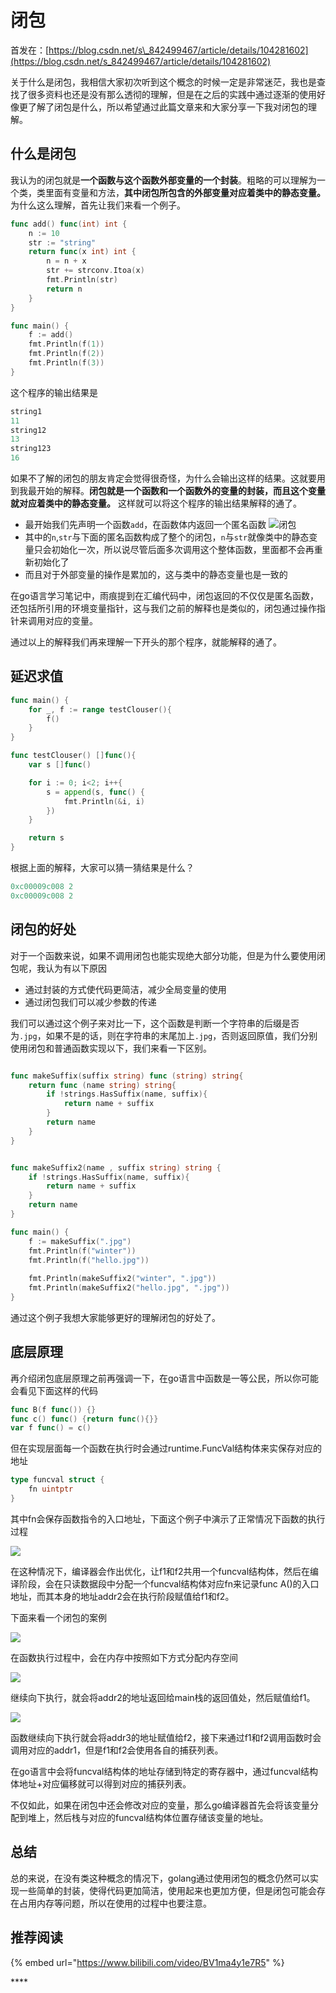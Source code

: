 # 闭包

首发在：[https://blog.csdn.net/s\_842499467/article/details/104281602](https://blog.csdn.net/s_842499467/article/details/104281602)

关于什么是闭包，我相信大家初次听到这个概念的时候一定是非常迷茫，我也是查找了很多资料也还是没有那么透彻的理解，但是在之后的实践中通过逐渐的使用好像更了解了闭包是什么，所以希望通过此篇文章来和大家分享一下我对闭包的理解。

## 什么是闭包

我认为的闭包就是**一个函数与这个函数外部变量的一个封装**。粗略的可以理解为一个类，类里面有变量和方法，**其中闭包所包含的外部变量对应着类中的静态变量。** 为什么这么理解，首先让我们来看一个例子。

```go
func add() func(int) int {
	n := 10
	str := "string"
	return func(x int) int {
		n = n + x
		str += strconv.Itoa(x)
		fmt.Println(str)
		return n
	}
}

func main() {
	f := add()
	fmt.Println(f(1))
	fmt.Println(f(2))
	fmt.Println(f(3))
}
```

这个程序的输出结果是

```go
string1
11
string12
13
string123
16
```

如果不了解的闭包的朋友肯定会觉得很奇怪，为什么会输出这样的结果。这就要用到我最开始的解释。**闭包就是一个函数和一个函数外的变量的封装，而且这个变量就对应着类中的静态变量。** 这样就可以将这个程序的输出结果解释的通了。

* 最开始我们先声明一个函数`add`，在函数体内返回一个匿名函数  ![&#x95ED;&#x5305;](https://img-blog.csdnimg.cn/20200212175537911.png?x-oss-process=image/watermark,type_ZmFuZ3poZW5naGVpdGk,shadow_10,text_aHR0cHM6Ly9ibG9nLmNzZG4ubmV0L3NfODQyNDk5NDY3,size_16,color_FFFFFF,t_70)
* 其中的`n`,`str`与下面的匿名函数构成了整个的闭包，`n`与`str`就像类中的静态变量只会初始化一次，所以说尽管后面多次调用这个整体函数，里面都不会再重新初始化了
* 而且对于外部变量的操作是累加的，这与类中的静态变量也是一致的

在go语言学习笔记中，雨痕提到在汇编代码中，闭包返回的不仅仅是匿名函数，还包括所引用的环境变量指针，这与我们之前的解释也是类似的，闭包通过操作指针来调用对应的变量。

通过以上的解释我们再来理解一下开头的那个程序，就能解释的通了。

## 延迟求值

```go
func main() {
	for _, f := range testClouser(){
		f()
	}
}

func testClouser() []func(){
	var s []func()

	for i := 0; i<2; i++{
		s = append(s, func() {
			fmt.Println(&i, i)
		})
	}

	return s
}
```

根据上面的解释，大家可以猜一猜结果是什么？

```go
0xc00009c008 2
0xc00009c008 2
```

## 闭包的好处

对于一个函数来说，如果不调用闭包也能实现绝大部分功能，但是为什么要使用闭包呢，我认为有以下原因

* 通过封装的方式使代码更简洁，减少全局变量的使用
* 通过闭包我们可以减少参数的传递

我们可以通过这个例子来对比一下，这个函数是判断一个字符串的后缀是否为`.jpg`，如果不是的话，则在字符串的末尾加上`.jpg`，否则返回原值，我们分别使用闭包和普通函数实现以下，我们来看一下区别。

```go

func makeSuffix(suffix string) func (string) string{
	return func (name string) string{
		if !strings.HasSuffix(name, suffix){
			return name + suffix
		}
		return name
	}
}


func makeSuffix2(name , suffix string) string {
	if !strings.HasSuffix(name, suffix){
		return name + suffix
	}
	return name
}

func main() {
	f := makeSuffix(".jpg")
	fmt.Println(f("winter"))
	fmt.Println(f("hello.jpg"))
	
    fmt.Println(makeSuffix2("winter", ".jpg"))
	fmt.Println(makeSuffix2("hello.jpg", ".jpg"))
}
```

通过这个例子我想大家能够更好的理解闭包的好处了。

## 底层原理

再介绍闭包底层原理之前再强调一下，在go语言中函数是一等公民，所以你可能会看见下面这样的代码

```go
func B(f func()) {}
func c() func() {return func(){}}
var f func() = c()
```

但在实现层面每一个函数在执行时会通过runtime.FuncVal结构体来实保存对应的地址

```go
type funcval struct {
    fn uintptr
}
```

其中fn会保存函数指令的入口地址，下面这个例子中演示了正常情况下函数的执行过程

![](../../.gitbook/assets/image%20%2847%29.png)

在这种情况下，编译器会作出优化，让f1和f2共用一个funcval结构体，然后在编译阶段，会在只读数据段中分配一个funcval结构体对应fn来记录func A\(\)的入口地址，而其本身的地址addr2会在执行阶段赋值给f1和f2。

下面来看一个闭包的案例

![](../../.gitbook/assets/image%20%2854%29.png)

在函数执行过程中，会在内存中按照如下方式分配内存空间

![](../../.gitbook/assets/image%20%2850%29.png)

继续向下执行，就会将addr2的地址返回给main栈的返回值处，然后赋值给f1。

![](../../.gitbook/assets/image%20%2856%29.png)

函数继续向下执行就会将addr3的地址赋值给f2，接下来通过f1和f2调用函数时会调用对应的addr1，但是f1和f2会使用各自的捕获列表。

在go语言中会将funcval结构体的地址存储到特定的寄存器中，通过funcval结构体地址+对应偏移就可以得到对应的捕获列表。

不仅如此，如果在闭包中还会修改对应的变量，那么go编译器首先会将该变量分配到堆上，然后栈与对应的funcval结构体位置存储该变量的地址。

## 总结

总的来说，在没有类这种概念的情况下，golang通过使用闭包的概念仍然可以实现一些简单的封装，使得代码更加简洁，使用起来也更加方便，但是闭包可能会存在占用内存等问题，所以在使用的过程中也要注意。

## **推荐阅读**

{% embed url="https://www.bilibili.com/video/BV1ma4y1e7R5" %}

\*\*\*\*

